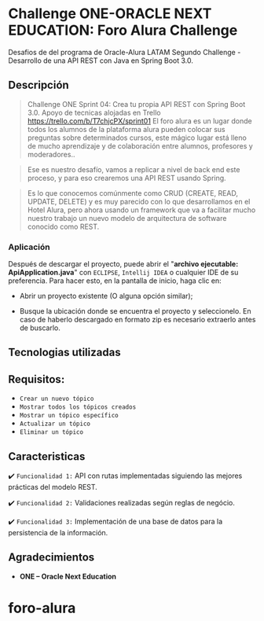 # Challenge ONE-ORACLE NEXT EDUCATION: Foro Alura Challenge
Desafios de del programa de Oracle-Alura LATAM Segundo Challenge - Desarrollo de una API REST con Java en Spring Boot 3.0.  


## Descripción
> Challenge ONE Sprint 04: Crea tu propia API REST con Spring Boot 3.0.
>Apoyo de tecnicas alojadas en Trello https://trello.com/b/T7chjcPX/sprint01
> El foro alura es un lugar donde todos los alumnos de la plataforma alura
pueden colocar sus preguntas sobre determinados cursos, este mágico lugar está lleno de mucho aprendizaje y de colaboración entre alumnos, 
profesores y moderadores..

>Ese es nuestro desafío, vamos a replicar a nivel de back end este proceso, y para eso crearemos una API REST usando Spring.

>Es lo que conocemos comúnmente como CRUD (CREATE, READ, UPDATE, DELETE) y es muy parecido con lo que desarrollamos en el Hotel Alura, 
>pero ahora usando un framework que va a facilitar mucho nuestro trabajo un nuevo modelo de arquitectura de software conocido como REST.

### Aplicación

Después de descargar el proyecto, puede abrir el "**archivo ejecutable: ApiApplication.java**" con `ECLIPSE`, `Intellij IDEA` o cualquier IDE de su preferencia. Para hacer esto, en la pantalla de inicio, 
haga clic en:

- Abrir un proyecto existente (O alguna opción similar);

- Busque la ubicación donde se encuentra el proyecto y seleccionelo. En caso de haberlo descargado en formato zip es necesario extraerlo antes de buscarlo.

## Tecnologias utilizadas

## Requisitos:
- `Crear un nuevo tópico`
- `Mostrar todos los tópicos creados`
- `Mostrar un tópico específico`
- `Actualizar un tópico`
- `Eliminar un tópico`

## Caracteristicas
:heavy_check_mark: `Funcionalidad 1:` API con rutas implementadas siguiendo las mejores prácticas del modelo REST.

:heavy_check_mark: `Funcionalidad 2:` Validaciones realizadas según reglas de negócio.

:heavy_check_mark: `Funcionalidad 3:` Implementación de una base de datos para la persistencia de la información.

## Agradecimientos

- **ONE – Oracle Next Education**
# foro-alura
